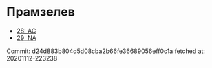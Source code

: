 # Прамзелев
- [28: AC](28.md)
- [29: NA](29.md)

Commit: d24d883b804d5d08cba2b66fe36689056eff0c1a
 fetched at: 20201112-223238
